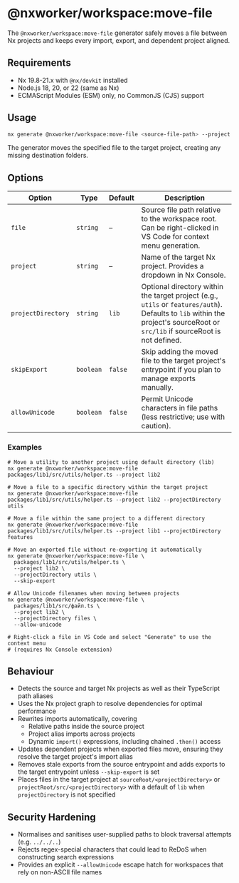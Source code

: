 # @nxworker/workspace:move-file

The `@nxworker/workspace:move-file` generator safely moves a file between Nx projects and keeps every import, export, and dependent project aligned.

## Requirements

- Nx 19.8-21.x with `@nx/devkit` installed
- Node.js 18, 20, or 22 (same as Nx)
- ECMAScript Modules (ESM) only, no CommonJS (CJS) support

## Usage

```bash
nx generate @nxworker/workspace:move-file <source-file-path> --project <target-project-name>
```

The generator moves the specified file to the target project, creating any missing destination folders.

## Options

| Option | Type | Default | Description |
| --- | --- | --- | --- |
| `file` | `string` | – | Source file path relative to the workspace root. Can be right-clicked in VS Code for context menu generation. |
| `project` | `string` | – | Name of the target Nx project. Provides a dropdown in Nx Console. |
| `projectDirectory` | `string` | `lib` | Optional directory within the target project (e.g., `utils` or `features/auth`). Defaults to `lib` within the project's sourceRoot or `src/lib` if sourceRoot is not defined. |
| `skipExport` | `boolean` | `false` | Skip adding the moved file to the target project's entrypoint if you plan to manage exports manually. |
| `allowUnicode` | `boolean` | `false` | Permit Unicode characters in file paths (less restrictive; use with caution). |

### Examples

```shell
# Move a utility to another project using default directory (lib)
nx generate @nxworker/workspace:move-file packages/lib1/src/utils/helper.ts --project lib2

# Move a file to a specific directory within the target project
nx generate @nxworker/workspace:move-file packages/lib1/src/utils/helper.ts --project lib2 --projectDirectory utils

# Move a file within the same project to a different directory
nx generate @nxworker/workspace:move-file packages/lib1/src/utils/helper.ts --project lib1 --projectDirectory features

# Move an exported file without re-exporting it automatically
nx generate @nxworker/workspace:move-file \
  packages/lib1/src/utils/helper.ts \
  --project lib2 \
  --projectDirectory utils \
  --skip-export

# Allow Unicode filenames when moving between projects
nx generate @nxworker/workspace:move-file \
  packages/lib1/src/файл.ts \
  --project lib2 \
  --projectDirectory files \
  --allow-unicode

# Right-click a file in VS Code and select "Generate" to use the context menu
# (requires Nx Console extension)
```

## Behaviour

- Detects the source and target Nx projects as well as their TypeScript path aliases
- Uses the Nx project graph to resolve dependencies for optimal performance
- Rewrites imports automatically, covering
  - Relative paths inside the source project
  - Project alias imports across projects
  - Dynamic `import()` expressions, including chained `.then()` access
- Updates dependent projects when exported files move, ensuring they resolve the target project's import alias
- Removes stale exports from the source entrypoint and adds exports to the target entrypoint unless `--skip-export` is set
- Places files in the target project at `sourceRoot/<projectDirectory>` or `projectRoot/src/<projectDirectory>` with a default of `lib` when `projectDirectory` is not specified

## Security Hardening

- Normalises and sanitises user-supplied paths to block traversal attempts (e.g. `../../..`)
- Rejects regex-special characters that could lead to ReDoS when constructing search expressions
- Provides an explicit `--allowUnicode` escape hatch for workspaces that rely on non-ASCII file names

